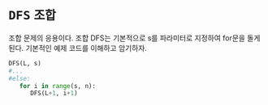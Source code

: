 # `DFS` `조합`

조합 문제의 응용이다. 조합 DFS는 기본적으로 s를 파라미터로 지정하여 for문을 돌게 된다.
기본적인 예제 코드를 이해하고 암기하자.

```python
DFS(L, s)
#...
#else:
   for i in range(s, n):
      DFS(L+1, i+1)
```